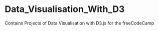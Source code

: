 # Data_Visualisation_With_D3
Contains Projects of Data Visualisation with D3.js for the freeCodeCamp
